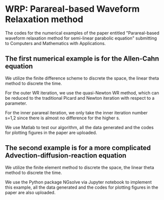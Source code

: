 # WRP: Parareal-based Waveform Relaxation method
The codes for the numerical examples of the paper entitled "Parareal-based waveform relaxation method for semi-linear parabolic equation" submitting to Computers and Mathematics with Applications.

## The first numerical example is for the Allen-Cahn equation

We utilize the finite difference scheme to discrete the space, the linear theta method to discrete the time.

For the outer WR iteration, we use the quasi-Newton WR method, which can be reduced to the traditional Picard and Newton iteration with respect to a parameter.

For the inner parareal iteration, we only take the inner iteration number s=1,2 since there is almost no difference for the higher s.

We use Matlab to test our algorithm, all the data generated and the codes for plotting figures in the paper are uploaded.

## The second example is for a more complicated Advection-diffusion-reaction equation

We utilize the finite element method to discrete the space, the linear theta method to discrete the time.

We use the Python package NGsolve via Jupyter notebook to implement this example, all the data generated and the codes for plotting figures in the paper are also uploaded.
